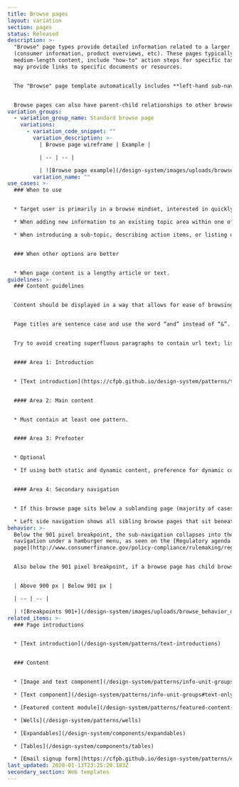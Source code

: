 ```yaml
---
title: Browse pages
layout: variation
section: pages
status: Released
description: >-
  "Browse" page types provide detailed information related to a larger topic
  (consumer information, product overviews, etc). These pages typically contain
  medium-length content, include "how-to" action steps for specific tasks, and
  may provide links to specific documents or resources.


  The "Browse" page template automatically includes **left-hand sub-navigation** for all children pages that share the parent page. (For example, note how all the navigation items in the **Live example** are housed under the parent [Buying a house](https://www.consumerfinance.gov/owning-a-home/) page.)


  Browse pages can also have parent-child relationships to other browse pages; note the children pages from the **live example**, e.g. [Check your credit](https://www.consumerfinance.gov/owning-a-home/prepare/check-your-credit/).
variation_groups:
  - variation_group_name: Standard browse page
    variations:
      - variation_code_snippet: ""
        variation_description: >-
          | Browse page wireframe | Example |

          | -- | -- |

          | ![Browse page example](/design-system/images/uploads/browse_example.jpg) | Example of a browse page: [Buying a House](https://www.consumerfinance.gov/owning-a-home/process/prepare/) |
        variation_name: ""
use_cases: >-
  ### When to use


  * Target user is primarily in a browse mindset, interested in quickly consuming information and keeping an eye out for key phrases, so content on this page should be grouped to help them quickly find relevant information.

  * When adding new information to an existing topic area within one of the main navigation verticals.

  * When introducing a sub-topic, describing action items, or listing out resources.


  ### When other options are better


  * When page content is a lengthy article or text.
guidelines: >-
  ### Content guidelines


  Content should be displayed in a way that allows for ease of browsing; group content in ways that makes it easy to find.


  Page titles are sentence case and use the word “and” instead of “&”. Left side sub-navigation and breadcrumb labels follow same style as the main menu.


  Try to avoid creating superfluous paragraphs to contain url text; list urls where possible and minimize unnecessary content; this will help the user browse and find what they need faster, and helps to give visual clarity without the need to read the entire paragraph to find what they need.


  #### Area 1: Introduction


  * [Text introduction](https://cfpb.github.io/design-system/patterns/text-introductions) is required.


  #### Area 2: Main content


  * Must contain at least one pattern.


  #### Area 3: Prefooter


  * Optional

  * If using both static and dynamic content, preference for dynamic content to appear above static content.


  #### Area 4: Secondary navigation


  * If this browse page sits below a sublanding page (majority of cases), a breadcrumb displaying the sublanding page is required. 

  * Left side navigation shows all sibling browse pages that sit beneath a sublanding page.
behavior: >-
  Below the 901 pixel breakpoint, the sub-navigation collapses into the global
  navigation under a hamburger menu, as seen on the [Regulatory agenda
  page](http://www.consumerfinance.gov/policy-compliance/rulemaking/regulatory-agenda/).


  Also below the 901 pixel breakpoint, if a browse page has child browse pages, the children appear in a special expandable navigation at the top of the page, as seen on the [TRID guidance page](https://www.consumerfinance.gov/policy-compliance/guidance/mortgage-resources/tila-respa-integrated-disclosures/).


  | Above 900 px | Below 901 px |

  | -- | -- |

  | ![Breakpoints 901+](/design-system/images/uploads/browse_behavior_desktop.jpg) | ![Breakpoints 900 and less](/design-system/images/uploads/browse_behavior_mobile.jpg) |
related_items: >-
  ### Page introductions


  * [Text introduction](/design-system/patterns/text-introductions)


  ### Content


  * [Image and text component](/design-system/patterns/info-unit-groups#image-and-text-1)

  * [Text component](/design-system/patterns/info-unit-groups#text-only-1)

  * [Featured content module](/design-system/patterns/featured-content-module)

  * [Wells](/design-system/patterns/wells)

  * [Expandables](/design-system/components/expandables)

  * [Tables](/design-system/components/tables)

  * [Email signup form](https://cfpb.github.io/design-system/patterns/e-mail-signup-forms)
last_updated: 2020-01-13T23:25:20.183Z
secondary_section: Web templates
---
```


